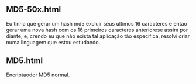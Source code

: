## MD5-50x.html
Eu tinha que gerar um hash md5 excluir seus ultimos 16 caracteres e entao gerar uma nova hash com os 16 primeiros caracteres anteriorese  assim por diante, e, crendo eu que não exista tal aplicação tão específica, resolvi criar numa linguagem que estou estudando.
## MD5.html 
Encriptaodor MD5 normal.
